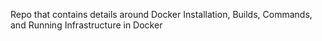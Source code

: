 Repo that contains details around Docker Installation, Builds, Commands, and Running Infrastructure in Docker

